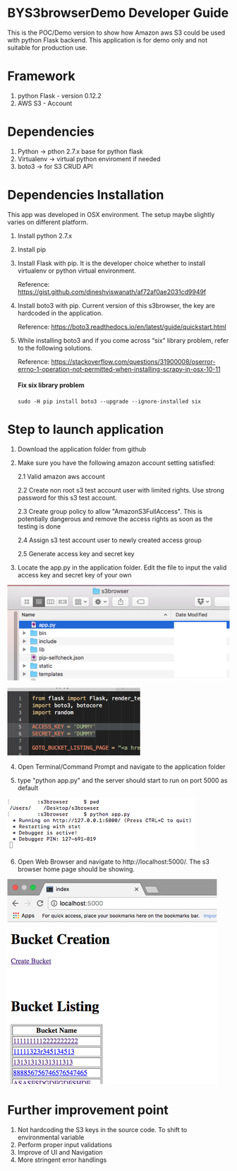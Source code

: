 
# BYS3browserDemo Developer Guide

This is the POC/Demo version to show how Amazon aws S3 could be used with python Flask backend. This application is for demo only and not suitable for production use.

# Framework

1. python Flask - version 0.12.2
2. AWS S3 - Account

# Dependencies

1. Python -> pthon 2.7.x base for python flask
2. Virtualenv -> virtual python enviroment if needed
3. boto3 -> for S3 CRUD API


# Dependencies Installation

This app was developed in OSX environment. The setup maybe slightly varies on different platform.

1. Install python 2.7.x
2. Install pip
3. Install Flask with pip. It is the developer choice whether to install virtualenv or python virtual environment. 

   Reference: https://gist.github.com/dineshviswanath/af72af0ae2031cd9949f
4. Install boto3 with pip. Current version of this s3browser, the key are hardcoded in the application.

   Reference: https://boto3.readthedocs.io/en/latest/guide/quickstart.html
5. While installing boto3 and if you come across “six” library problem, refer to the following solutions.

   Reference: https://stackoverflow.com/questions/31900008/oserror-errno-1-operation-not-permitted-when-installing-scrapy-in-osx-10-11
   
   #### Fix six library problem 
   `sudo -H pip install boto3 --upgrade --ignore-installed six`

# Step to launch application

1. Download the application folder from github

2. Make sure you have the following amazon account setting satisfied:

	2.1 Valid amazon aws account
	
	2.2 Create non root s3 test account user with limited rights. Use strong password for this s3 test account.
	
	2.3 Create group policy to allow "AmazonS3FullAccess". This is potentially dangerous and remove the access rights as soon as the testing is done
	
	2.4 Assign s3 test account user to newly created access group
	
	2.5 Generate access key and secret key
	
3. Locate the app.py in the application folder. Edit the file to input the valid access key and secret key of your own

![app.py](https://github.com/bayinmin/BYResources/blob/master/BYS3browserDemo/pic_locate_app.png)

![keys](https://github.com/bayinmin/BYResources/blob/master/BYS3browserDemo/pic_s3browser_keys.png)

4. Open Terminal/Command Prompt and navigate to the application folder

5. type "python app.py" and the server should start to run on port 5000 as default

![run flask app](https://github.com/bayinmin/BYResources/blob/master/BYS3browserDemo/pic_run_flask.png)

6. Open Web Browser and navigate to http://localhost:5000/. The s3 browser home page should be showing.

![index](https://github.com/bayinmin/BYResources/blob/master/BYS3browserDemo/pic_s3browser_index.png)


# Further improvement point

1. Not hardcoding the S3 keys in the source code. To shift to environmental variable
2. Perform proper input validations
3. Improve of UI and Navigation
4. More stringent error handlings
